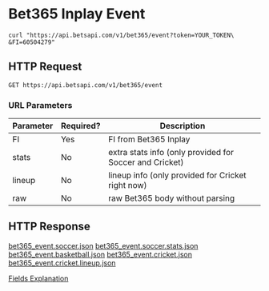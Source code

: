 # Bet365 Inplay Event

```shell
curl "https://api.betsapi.com/v1/bet365/event?token=YOUR_TOKEN\
&FI=60504279"
```

## HTTP Request

`GET https://api.betsapi.com/v1/bet365/event`

### URL Parameters

Parameter | Required? | Description
--------- | ------- | -----------
FI | Yes | FI from Bet365 Inplay
stats | No | extra stats info (only provided for Soccer and Cricket)
lineup | No | lineup info (only provided for Cricket right now)
raw | No | raw Bet365 body without parsing

## HTTP Response

[bet365_event.soccer.json](samples/bet365_event.soccer.json)
[bet365_event.soccer.stats.json](samples/bet365_event.soccer.stats.json)
[bet365_event.basketball.json](samples/bet365_event.basketball.json)
[bet365_event.cricket.json](samples/bet365_event.cricket.json)
[bet365_event.cricket.lineup.json](samples/bet365_event.cricket.lineup.json)

[Fields Explanation](bet365/fields.md)